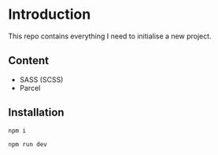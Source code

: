 # Introduction
This repo contains everything I need to initialise a new project. 
## Content
- SASS (SCSS)
- Parcel
## Installation
`npm i`

`npm run dev`
